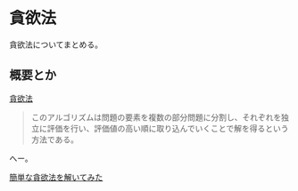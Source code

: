 # 貪欲法

貪欲法についてまとめる。

## 概要とか

[貪欲法](https://ja.wikipedia.org/wiki/%E8%B2%AA%E6%AC%B2%E6%B3%95)

> このアルゴリズムは問題の要素を複数の部分問題に分割し、それぞれを独立に評価を行い、評価値の高い順に取り込んでいくことで解を得るという方法である。

へー。

[簡単な貪欲法を解いてみた](https://qiita.com/m1t0/items/b6bc511b50f1c9c1edd8)
